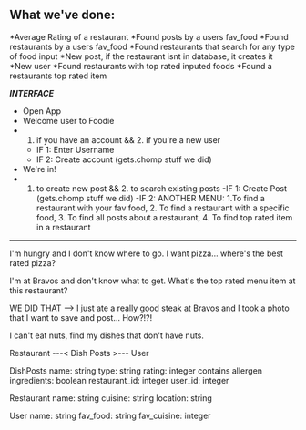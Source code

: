 

What we've done:
----------------
*Average Rating of a restaurant
*Found posts by a users fav_food
*Found restaurants by a users fav_food
*Found restaurants that search for any type of food input
*New post, if the restaurant isnt in database, it creates it
*New user
*Found restaurants with top rated inputed foods
*Found a restaurants top rated item


***************INTERFACE***************
- Open App
- Welcome user to Foodie
- 1. if you have an account && 2. if you're a new user
  - IF 1: Enter Username
  - IF 2: Create account (gets.chomp stuff we did)
- We're in!
- 1. to create new post && 2. to search existing posts
  -IF 1: Create Post (gets.chomp stuff we did)
  -IF 2: ANOTHER MENU: 1.To find a restaurant with your fav food, 2. To find a restaurant with a specific food, 3. To find all posts about a restaurant, 4. To find top rated item in a restaurant
***************************************



I'm hungry and I don't know where to go. I want pizza... where's the best rated pizza?

I'm at Bravos and don't know what to get. What's the top rated menu item at this restaurant?

WE DID THAT --> I just ate a really good steak at Bravos and I took a photo that I want to save and post... How?!?!

I can't eat nuts, find my dishes that don't have nuts.

Restaurant ---< Dish Posts >--- User

DishPosts
name: string
type: string
rating: integer
contains allergen ingredients: boolean
restaurant_id: integer
user_id: integer

Restaurant
name: string
cuisine: string
location: string

User
name: string
fav_food: string
fav_cuisine: integer
